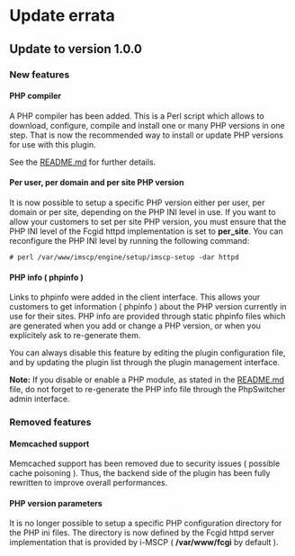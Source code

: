 # Update errata

## Update to version 1.0.0

### New features

#### PHP compiler

A PHP compiler has been added. This is a Perl script which allows to download, configure, compile and install one or
many PHP versions in one step. That is now the recommended way to install or update PHP versions for use with this plugin.

See the [README.md](README.md#php-compiler) for further details.

#### Per user, per domain and per site PHP version

It is now possible to setup a specific PHP version either per user, per domain or per site, depending on the PHP INI
level in use. If you want to allow your customers to set per site PHP version, you must ensure that the PHP INI level
of the Fcgid httpd implementation is set to **per_site**. You can reconfigure the PHP INI level by running the following
command:

```shell
# perl /var/www/imscp/engine/setup/imscp-setup -dar httpd
```

#### PHP info ( phpinfo )

Links to phpinfo were added in the client interface. This allows your customers to get information ( phpinfo ) about the
PHP version currently in use for their sites. PHP info are provided through static phpinfo files which are generated
when you add or change a PHP version, or when you explicitely ask to re-generate them.

You can always disable this feature by editing the plugin configuration file, and by updating the plugin list through
the plugin management interface.

**Note:** If you disable or enable a PHP module, as stated in the [README.md](README.md##php-extensions--modules-)
file, do not forget to re-generate the PHP info file through the PhpSwitcher admin interface.

### Removed features

#### Memcached support

Memcached support has been removed due to security issues ( possible cache poisoning ). Thus, the backend side of the
plugin has been fully rewritten to improve overall performances.

#### PHP version parameters

It is no longer possible to setup a specific PHP configuration directory for the PHP ini files. The directory is now
defined by the Fcgid httpd server implementation that is provided by i-MSCP ( **/var/www/fcgi** by default ).
